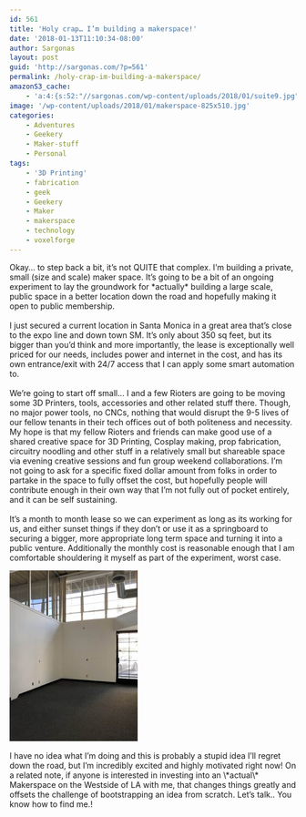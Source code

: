 ```yaml
---
id: 561
title: 'Holy crap… I’m building a makerspace!'
date: '2018-01-13T11:10:34-08:00'
author: Sargonas
layout: post
guid: 'http://sargonas.com/?p=561'
permalink: /holy-crap-im-building-a-makerspace/
amazonS3_cache:
    - 'a:4:{s:52:"//sargonas.com/wp-content/uploads/2018/01/suite9.jpg";a:2:{s:2:"id";i:566;s:11:"source_type";s:13:"media-library";}s:60:"//sargonas.com/wp-content/uploads/2018/01/suite9-225x300.jpg";a:2:{s:2:"id";i:566;s:11:"source_type";s:13:"media-library";}s:92:"//sargonas-net.s3.us-west-2.amazonaws.com/sargonas.com/wp-content/uploads/2018/01/suite9.jpg";a:2:{s:2:"id";i:566;s:11:"source_type";s:13:"media-library";}s:100:"//sargonas-net.s3.us-west-2.amazonaws.com/sargonas.com/wp-content/uploads/2018/01/suite9-225x300.jpg";a:2:{s:2:"id";i:566;s:11:"source_type";s:13:"media-library";}}'
image: '/wp-content/uploads/2018/01/makerspace-825x510.jpg'
categories:
    - Adventures
    - Geekery
    - Maker-stuff
    - Personal
tags:
    - '3D Printing'
    - fabrication
    - geek
    - Geekery
    - Maker
    - makerspace
    - technology
    - voxelforge
---
```


<span style="font-weight: 400;">Okay… to step back a bit, it’s not QUITE that complex. I’m building a private, small (size and scale) maker space. It’s going to be a bit of an ongoing experiment to lay the groundwork for \*actually\* building a large scale, public space in a better location down the road and hopefully making it open to public membership.</span><span style="font-weight: 400;">  
</span><span style="font-weight: 400;">  
</span><span style="font-weight: 400;">I just secured a current location in Santa Monica in a great area that’s close to the expo line and down town SM. It’s only about 350 sq feet, but its bigger than you’d think and more importantly, the lease is exceptionally well priced for our needs, includes power and internet in the cost, and has its own entrance/exit with 24/7 access that I can apply some smart automation to.</span><span style="font-weight: 400;">  
</span><span style="font-weight: 400;">  
</span><span style="font-weight: 400;">We’re going to start off small… I and a few Rioters are going to be moving some 3D Printers, tools, accessories and other related stuff there. Though, no major power tools, no CNCs, nothing that would disrupt the 9-5 lives of our fellow tenants in their tech offices out of both politeness and necessity. My hope is that my fellow Rioters and friends can make good use of a shared creative space for 3D Printing, Cosplay making, prop fabrication, circuitry noodling and other stuff in a relatively small but shareable space via evening creative sessions and fun group weekend collaborations. I’m not going to ask for a specific fixed dollar amount from folks in order to partake in the space to fully offset the cost, but hopefully people will contribute enough in their own way that I’m not fully out of pocket entirely, and it can be self sustaining.</span><span style="font-weight: 400;">  
</span><span style="font-weight: 400;">  
</span><span style="font-weight: 400;">It’s a month to month lease so we can experiment as long as its working for us, and either sunset things if they don’t or use it as a springboard to securing a bigger, more appropriate long term space and turning it into a public venture. Additionally the monthly cost is reasonable enough that I am comfortable shouldering it myself as part of the experiment, worst case.</span><span style="font-weight: 400;">  
</span>

![](/wp-content/uploads/2018/01/suite9-225x300.jpg)

<span style="font-weight: 400;">  
</span><span style="font-weight: 400;">I have no idea what I’m doing and this is probably a stupid idea I’ll regret down the road, but I’m incredibly excited and highly motivated right now!</span><span style="font-weight: 400;">  
</span><span style="font-weight: 400;">  
</span><span style="font-weight: 400;">On a related note, if anyone is interested in investing into an \*actual\* Makerspace on the Westside of LA with me, that changes things greatly and offsets the challenge of bootstrapping an idea from scratch. Let’s talk.. You know how to find me.!</span>